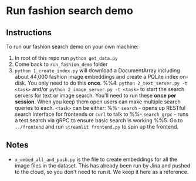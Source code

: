 # Run fashion search demo

## Instructions

To run our fashion search demo on your own machine:

1. In root of this repo run `python get_data.py`
2. Come back to `run_fashion_demo` folder
3. `python 1_create_index.py` will download a DocumentArray including about 44,000 fashion image embeddings and create a PQLite index on-disk. You only need to do this **once**.
%%4. `python 2_text_server.py -t <task>` and/or `python 2_image_server.py -t <task>` to start the search servers for text or image search. You'll need to run these **once per session**. When you keep them open users can make multiple search queries to each. `<task>` can be either:
  %%- `search` - opens up RESTful search interface for frontends or `curl` to talk to
  %%- `search_grpc` - runs a test search via gRPC to ensure basic search is working
%%5. Go to `../frontend` and run `streamlit frontend.py` to spin up the frontend.

## Notes

- `x_embed_all_and_push.py` is the file to create embeddings for all the image files in the dataset. This has already been run by Jina and pushed to the cloud, so you don't need to run it. We keep it here as a reference.
